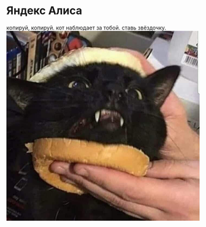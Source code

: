 # Яндекс Алиса  
копируй, копируй. кот наблюдает за тобой. ставь звёздочку.
![кот.](https://raw.githubusercontent.com/ilya-vodopyanov/alice/master/cat.jpg)
